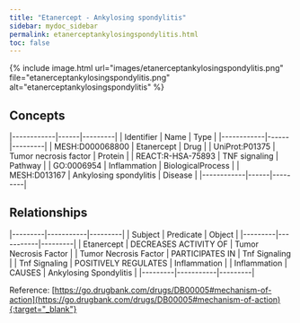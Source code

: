 ```yaml
---
title: "Etanercept - Ankylosing spondylitis"
sidebar: mydoc_sidebar
permalink: etanerceptankylosingspondylitis.html
toc: false 
---
```


{% include image.html url="images/etanerceptankylosingspondylitis.png" file="etanerceptankylosingspondylitis.png" alt="etanerceptankylosingspondylitis" %}

## Concepts

|------------|------|---------|
| Identifier | Name | Type    |
|------------|------|---------|
| MESH:D000068800 | Etanercept | Drug |
| UniProt:P01375 | Tumor necrosis factor | Protein |
| REACT:R-HSA-75893 | TNF signaling | Pathway |
| GO:0006954 | Inflammation | BiologicalProcess |
| MESH:D013167 | Ankylosing spondylitis | Disease |
|------------|------|---------|

## Relationships

|---------|-----------|---------|
| Subject | Predicate | Object  |
|---------|-----------|---------|
| Etanercept | DECREASES ACTIVITY OF | Tumor Necrosis Factor |
| Tumor Necrosis Factor | PARTICIPATES IN | Tnf Signaling |
| Tnf Signaling | POSITIVELY REGULATES | Inflammation |
| Inflammation | CAUSES | Ankylosing Spondylitis |
|---------|-----------|---------|

Reference: [https://go.drugbank.com/drugs/DB00005#mechanism-of-action](https://go.drugbank.com/drugs/DB00005#mechanism-of-action){:target="_blank"}